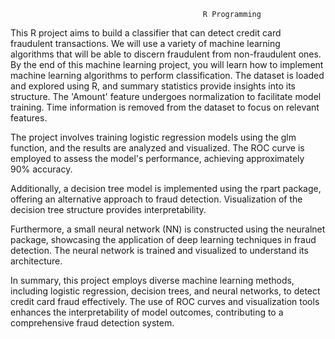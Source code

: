                                                R Programming
This R project aims to build a classifier that can detect credit card fraudulent transactions. 
We will use a variety of machine learning algorithms that will be able to discern fraudulent from non-fraudulent ones. 
By the end of this machine learning project, you will learn how to implement machine learning algorithms to perform classification.
The dataset is loaded and explored using R, and summary statistics provide insights into its structure. The 'Amount' feature undergoes normalization to facilitate model training. Time information is removed from the dataset to focus on relevant features.

The project involves training logistic regression models using the glm function, and the results are analyzed and visualized. The ROC curve is employed to assess the model's performance, achieving approximately 90% accuracy.

Additionally, a decision tree model is implemented using the rpart package, offering an alternative approach to fraud detection. Visualization of the decision tree structure provides interpretability.

Furthermore, a small neural network (NN) is constructed using the neuralnet package, showcasing the application of deep learning techniques in fraud detection. The neural network is trained and visualized to understand its architecture.

In summary, this project employs diverse machine learning methods, including logistic regression, decision trees, and neural networks, to detect credit card fraud effectively. The use of ROC curves and visualization tools enhances the interpretability of model outcomes, contributing to a comprehensive fraud detection system.
